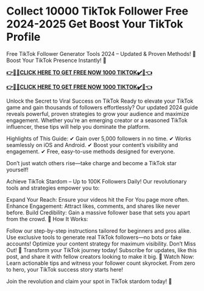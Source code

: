 # Collect 10000 TikTok Follower Free 2024-2025 Get Boost Your TikTok Profile

Free TikTok Follower Generator Tools 2024 – Updated & Proven Methods! 🚀 Boost Your TikTok Presence Instantly! 🚀

**[👉🎁🎁CLICK HERE TO GET FREE NOW 1000 TIKTOK✔️🎁👈](https://ik.imagekit.io/inrewards/ztiktok.html)**


**[👉🎁🎁CLICK HERE TO GET FREE NOW 1000 TIKTOK✔️🎁👈](https://ik.imagekit.io/inrewards/ztiktok.html)**

Unlock the Secret to Viral Success on TikTok Ready to elevate your TikTok game and gain thousands of followers effortlessly? Our updated 2024 guide reveals powerful, proven strategies to grow your audience and maximize engagement. Whether you're an emerging creator or a seasoned TikTok influencer, these tips will help you dominate the platform.

Highlights of This Guide: ✔ Gain over 5,000 followers in no time. ✔ Works seamlessly on iOS and Android. ✔ Boost your content’s visibility and engagement. ✔ Free, easy-to-use methods designed for everyone.

Don’t just watch others rise—take charge and become a TikTok star yourself!

Achieve TikTok Stardom – Up to 100K Followers Daily! Our revolutionary tools and strategies empower you to:

Expand Your Reach: Ensure your videos hit the For You page more often. Enhance Engagement: Attract likes, comments, and shares like never before. Build Credibility: Gain a massive follower base that sets you apart from the crowd. 🎯 How It Works:

Follow our step-by-step instructions tailored for beginners and pros alike. Use exclusive tools to generate real TikTok followers—no bots or fake accounts! Optimize your content strategy for maximum visibility. Don’t Miss Out! 📢 Transform your TikTok journey today! Subscribe for updates, like this post, and share it with fellow creators looking to make it big. 🎥 Watch Now: Learn actionable tips and witness your follower count skyrocket. From zero to hero, your TikTok success story starts here!

Join the revolution and claim your spot in TikTok stardom today! 🎉
